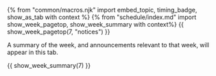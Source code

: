 {% from "common/macros.njk" import embed_topic, timing_badge, show_as_tab with context %}
{% from "schedule/index.md" import show_week_pagetop, show_week_summary with context%}
{{ show_week_pagetop(7, "notices") }}

<box type="info" dismissible>

A summary of the week, and announcements relevant to that week, will appear in this tab.
</box>

{{ show_week_summary(7) }}


